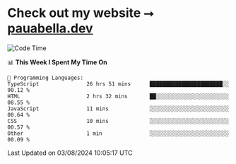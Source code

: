 # Check out my website ⭢ [pauabella.dev](https://pauabella.dev)

<!--START_SECTION:waka-->
![Code Time](http://img.shields.io/badge/Code%20Time-3%2C638%20hrs%2053%20mins-blue)

📊 **This Week I Spent My Time On** 

```text
💬 Programming Languages: 
TypeScript               26 hrs 51 mins      ███████████████████████░░   90.12 % 
HTML                     2 hrs 32 mins       ██░░░░░░░░░░░░░░░░░░░░░░░   08.55 % 
JavaScript               11 mins             ░░░░░░░░░░░░░░░░░░░░░░░░░   00.64 % 
CSS                      10 mins             ░░░░░░░░░░░░░░░░░░░░░░░░░   00.57 % 
Other                    1 min               ░░░░░░░░░░░░░░░░░░░░░░░░░   00.09 % 
```


 Last Updated on 03/08/2024 10:05:17 UTC
<!--END_SECTION:waka-->
